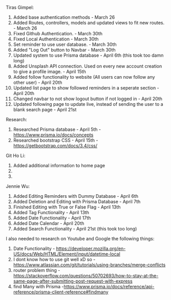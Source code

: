 
Tiras Gimpel:
1. Added base authentication methods - March 26
2. Added Routes, controllers, models and updated views to fit new routes. - March 26
3. Fixed Github Authentication. - March 30th
4. Fixed Local Authentication - March 30th
5. Set reminder to use user database. - March 30th
6. Added "Log Out" button to Navbar - March 30th
7. Updated system to use Prisma database - April 6th (this took too damn long)
8. Added Unsplash API connection. Used on every new account creation to give a profile image. - April 15th
9. Added follow functionality to website (All users can now follow any other user) - April 20th
10. Updated list page to show followed reminders in a seperate section - April 20th
11. Changed navbar to not show logout button if not logged in - April 20th
12. Updated following page to update live, instead of sending the user to a blank search page - April 21st

Research:
1. Researched Prisma database - April 5th - https://www.prisma.io/docs/concepts
2. Researched bootstrap CSS - April 15th - https://getbootstrap.com/docs/3.4/css/

Git Ho Li:
1. Added additional information to home page
2. 
3. 




Jennie Wu:
1. Added Editing Reminders with Dummy Database - April 6th
2. Added Deletion and Editing with Prisma Database - April 7th
3. Finished Editing with True or False Flag - April 13th
4. Added Tag Functionality - April 13th
5. Added Date Functionality - April 17th
6. Added Date Calendar - April 20th
7. Added Search Functionality - April 21st (this took too long)

I also needed to research on Youtube and Google the following things:
1. Date Functionality - https://developer.mozilla.org/en-US/docs/Web/HTML/Element/input/datetime-local
2. I dont know how to use git well xD so -https://www.atlassian.com/git/tutorials/using-branches/merge-conflicts
3. router problem thing - https://stackoverflow.com/questions/50702693/how-to-stay-at-the-same-page-after-submitting-post-request-with-express
4. find Many with Prisma -https://www.prisma.io/docs/reference/api-reference/prisma-client-reference#findmany

